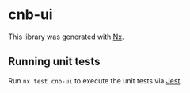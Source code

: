 # cnb-ui

This library was generated with [Nx](https://nx.dev).

## Running unit tests

Run `nx test cnb-ui` to execute the unit tests via [Jest](https://jestjs.io).
